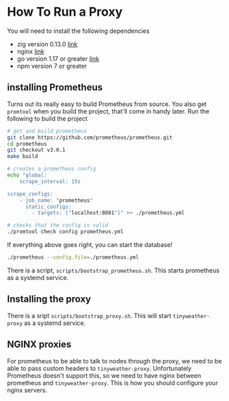 # How To Run a Proxy

You will need to install the following dependencies

- zig version 0.13.0 [link](https://ziglang.org/learn/getting-started/)
- nginx [link](https://nginx.org/)
- go version 1.17 or greater [link](https://go.dev/doc/install)
- npm version 7 or greater

## installing Prometheus

Turns out its really easy to build Prometheus from source. You also get `promtool` when you build the project, that'll come in handy later. Run the following to build the project 
```bash
# get and build prometheus
git clone https://github.com/prometheus/prometheus.git
cd prometheus
git checkout v3.0.1
make build

# creates a prometheus config
echo "global:
    scrape_interval: 15s

scrape_configs:
    - job_name: "prometheus"
      static_configs:
        - targets: ["localhost:8081"]" >> ./prometheus.yml

# checks that the config is valid
./promtool check config prometheus.yml
```

If everything above goes right, you can start the database!
```bash
./prometheus --config.file=./prometheus.yml
```

There is a script, `scripts/bootstrap_prometheus.sh`. This starts prometheus as a systemd service.

## Installing the proxy

There is a sript `scripts/bootstrap_proxy.sh`. This will start `tinyweather-proxy` as a systemd service. 

## NGINX proxies

For prometheus to be able to talk to nodes through the proxy, we need to be able to pass custom headers to `tinyweather-proxy`. Unfortunately Prometheus doesn't support this, so we need to have nginx between prometheus and `tinyweather-proxy`. This is how you should configure your nginx servers.



